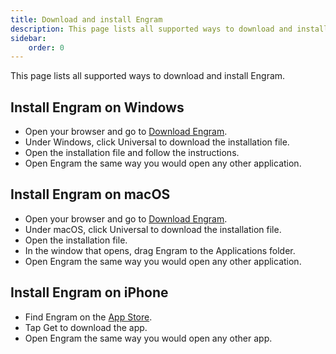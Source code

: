 ```yaml
---
title: Download and install Engram
description: This page lists all supported ways to download and install Engram.
sidebar:
    order: 0
---
```

This page lists all supported ways to download and install Engram.

Install Engram on Windows
---
- Open your browser and go to [Download Engram](/download).
- Under Windows, click Universal to download the installation file.
- Open the installation file and follow the instructions.
- Open Engram the same way you would open any other application.

Install Engram on macOS
---
- Open your browser and go to [Download Engram](/download).
- Under macOS, click Universal to download the installation file.
- Open the installation file.
- In the window that opens, drag Engram to the Applications folder.
- Open Engram the same way you would open any other application.

Install Engram on iPhone
---
- Find Engram on the [App Store](/).
- Tap Get to download the app.
- Open Engram the same way you would open any other app.

